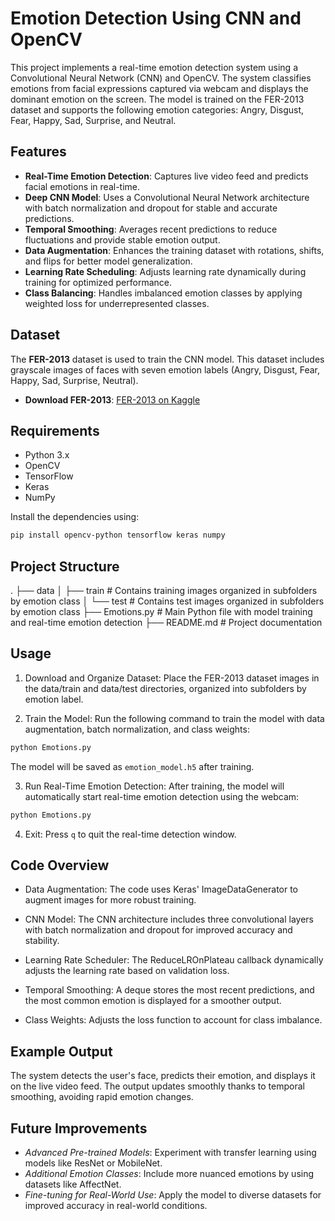 # Emotion Detection Using CNN and OpenCV

This project implements a real-time emotion detection system using a Convolutional Neural Network (CNN) and OpenCV. The system classifies emotions from facial expressions captured via webcam and displays the dominant emotion on the screen. The model is trained on the FER-2013 dataset and supports the following emotion categories: Angry, Disgust, Fear, Happy, Sad, Surprise, and Neutral.

## Features
- **Real-Time Emotion Detection**: Captures live video feed and predicts facial emotions in real-time.
- **Deep CNN Model**: Uses a Convolutional Neural Network architecture with batch normalization and dropout for stable and accurate predictions.
- **Temporal Smoothing**: Averages recent predictions to reduce fluctuations and provide stable emotion output.
- **Data Augmentation**: Enhances the training dataset with rotations, shifts, and flips for better model generalization.
- **Learning Rate Scheduling**: Adjusts learning rate dynamically during training for optimized performance.
- **Class Balancing**: Handles imbalanced emotion classes by applying weighted loss for underrepresented classes.

## Dataset
The **FER-2013** dataset is used to train the CNN model. This dataset includes grayscale images of faces with seven emotion labels (Angry, Disgust, Fear, Happy, Sad, Surprise, Neutral).

- **Download FER-2013**: [FER-2013 on Kaggle](https://www.kaggle.com/datasets/msambare/fer2013)

## Requirements
- Python 3.x
- OpenCV
- TensorFlow
- Keras
- NumPy

Install the dependencies using:
```bash
pip install opencv-python tensorflow keras numpy
```

## Project Structure
.
├── data
│   ├── train          # Contains training images organized in subfolders by emotion class
│   └── test           # Contains test images organized in subfolders by emotion class
├── Emotions.py        # Main Python file with model training and real-time emotion detection
├── README.md          # Project documentation

## Usage
1. Download and Organize Dataset: Place the FER-2013 dataset images in the data/train and data/test directories, organized into subfolders by emotion label.

2. Train the Model: Run the following command to train the model with data augmentation, batch normalization, and class weights:

```bash
python Emotions.py
```
The model will be saved as `emotion_model.h5` after training.

3. Run Real-Time Emotion Detection: After training, the model will automatically start real-time emotion detection using the webcam:
```bash
python Emotions.py
```

4. Exit: Press `q` to quit the real-time detection window.

## Code Overview

- Data Augmentation: The code uses Keras' ImageDataGenerator to augment images for more robust training.

- CNN Model: The CNN architecture includes three convolutional layers with batch normalization and dropout for improved accuracy and stability.

- Learning Rate Scheduler: The ReduceLROnPlateau callback dynamically adjusts the learning rate based on validation loss.

- Temporal Smoothing: A deque stores the most recent predictions, and the most common emotion is displayed for a smoother output.

- Class Weights: Adjusts the loss function to account for class imbalance.

## Example Output

The system detects the user's face, predicts their emotion, and displays it on the live video feed. The output updates smoothly thanks to temporal smoothing, avoiding rapid emotion changes.

## Future Improvements

- *Advanced Pre-trained Models*: Experiment with transfer learning using models like ResNet or MobileNet.
- *Additional Emotion Classes*: Include more nuanced emotions by using datasets like AffectNet.
- *Fine-tuning for Real-World Use*: Apply the model to diverse datasets for improved accuracy in real-world conditions.
